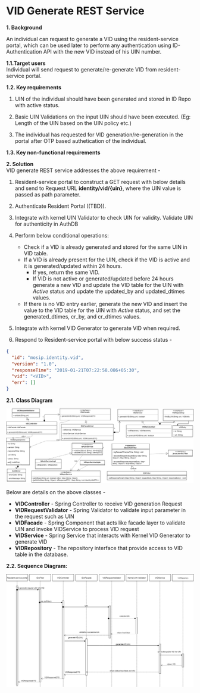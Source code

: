 # VID Generate REST Service


**1. Background**

An individual can request to generate a VID using the resident-service portal, which can be used later to perform any authentication using ID-Authentication API with the new VID instead of his UIN number.

 **1.1.Target users**  
Individual will send request to generate/re-generate VID from resident-service portal.


 **1.2. Key requirements**   
1. UIN of the individual should have been generated and stored in ID Repo with active status.

2. Basic UIN Validations on the input UIN should have been executed. (Eg: Length of the UIN based on the UIN policy etc.)

3. The individual has requested for VID generation/re-generation in the portal after OTP based authetication of the individual.

 **1.3. Key non-functional requirements**   
<TBD>

**2. Solution**   
VID generate REST service addresses the above requirement -  

1.	Resident-service portal to construct a GET request with below details and send to Request URL **identity/vid/{uin}**, where the UIN value is passed as path parameter.

2.	Authenticate Resident Portal ((TBD)).
3.	Integrate with kernel UIN Validator to check UIN for validity. Validate UIN for authenticity in AuthDB
4.  Perform below conditional operations:
	- Check if a VID is already generated and stored for the same UIN in VID table. 
	- If a VID is already present for the UIN, check if the VID is active and it is generated/updated within 24 hours. 
		- If yes, return the same VID. 
		- If VID is not active or generated/updated before 24 hours generate a new VID and update the VID table for the UIN with *Active* status and update the updated_by and updated_dtimes values. 
     - If there is no VID entry earlier, generate the new VID and insert the value to the VID table for the UIN with *Active* status, and set the generated_dtimes, cr_by, and cr_dtimes values.
5.  Integrate with kernel VID Generator to generate VID when required.
6.	Respond to Resident-service portal with below success status - 

```JSON
{
  "id": "mosip.identity.vid",
  "version": "1.0",
  "responseTime": "2019-01-21T07:22:58.086+05:30",
  "vid": "<VID>",
  "err": []
}
```

**2.1. Class Diagram**

![VID Request class diagram](_images/VID_Request_Class_Diagram.png)

Below are details on the above classes -
-	**VIDController** - Spring Controller to receive VID generation Request
-	**VIDRequestValidator** - Spring Validator to validate input parameter in the request such as UIN
-	**VIDFacade** - Spring Component that acts like facade layer to validate UIN and invoke VIDService to process VID request
-	**VIDService** - Spring Service that interacts with Kernel VID Generator to generate VID
-	**VIDRepository** - The repository interface that provide access to VID table in the database.


**2.2. Sequence Diagram:**

![VID Request Sequence diagram](_images/VID_Request_Sequence_Diagram.png)
